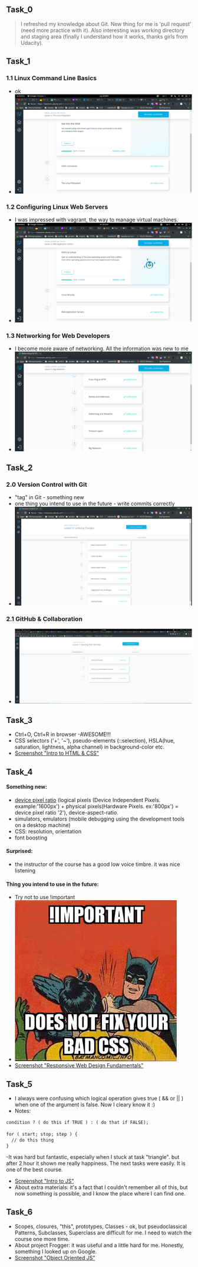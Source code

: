 ## Task_0
> I refreshed my knowledge about Git. New thing for me is 'pull request' (need more practice with it).
Also interesting was working directory and staging area (finally I understand how it works, thanks girls from Udacity).
## Task_1
### 1.1 Linux Command Line Basics
- ok
- ![Screenshot](task_1/test_1.1.png)
### 1.2 Configuring Linux Web Servers
- I was impressed with vagrant, the way to manage virtual machines.
- ![Screenshot](task_1/test_1.2.png)
### 1.3 Networking for Web Developers
- I become more aware of networking. All the information was new to me
- ![Screenshot](task_1/test_1.3.png)
## Task_2
### 2.0 Version Control with Git
- "tag" in Git - something new
- one thing you intend to use in the future - write commits correctly
- ![Screenshot](task_2/test_2.png)
### 2.1 GitHub & Collaboration
- ![Screenshot](task_2/test_2.1.png)
## Task_3
- Ctrl+O, Ctrl+R in browser -AWESOME!!!
- CSS selectors ('+', '~'), pseudo-elements (::selection), HSLA(hue, saturation, lightness, alpha channel) in background-color etc.
- [Screenshot "Intro to HTML & CSS"](https://github.com/xandzia/kottans_frontend/blob/master/task_3/test_3.png)
## Task_4
#### Something new:
- [device pixel ratio](https://stackoverflow.com/questions/8785643/what-exactly-is-device-pixel-ratio) (logical pixels
(Device Independent Pixels. example:'1600px') + physical pixels(Hardware Pixels. ex:'800px') = device pixel ratio '2'), device-aspect-ratio.
- simulators, emulators (mobile debugging using the development tools on a desktop machine)
- CSS: resolution, orientation
- font boosting
#### Surprised:
- the instructor of the course has a good low voice timbre. it was nice listening
#### Thing you intend to use in the future:
- Try not to use !important
- ![Screenshot](task_1/important.jpeg)
- [Screenshot "Responsive Web Design Fundamentals"](https://github.com/xandzia/kottans_frontend/blob/master/task_4/test_4.png)
## Task_5
- I always were confusing which logical operation gives true ( && or || ) when one of the argument is false. Now I cleary know it :)
- Notes: 
```
condition ? ( do this if TRUE ) : ( do that if FALSE);

for ( start; stop; step ) {
  // do this thing
}

```
-It was hard but fantastic, especially when I stuck at task "triangle". but after 2 hour it shown me really happiness. The next tasks were easily. It is one of the best course.
- [Screenshot "Intro to JS"](https://github.com/xandzia/kottans_frontend/blob/master/task_5/task_5.png)
- About extra materials: it's a fact that I couldn't remember all of this, but now something is possible, and I know the place where I can find one.
## Task_6
- Scopes, closures, "this", prototypes, Classes - ok, but pseudoclassical Patterns, Subclasses, Superclass are difficult for me. I need to watch the course one more time.
- About project Frogger: it was useful and a little hard for me. Honestly,  something I looked up on Google.
- [Screenshot "Object Oriented JS"](https://github.com/xandzia/kottans_frontend/blob/master/task_6/task_6.png)

